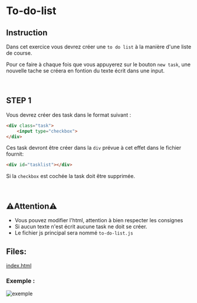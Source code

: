 # To-do-list

## Instruction

Dans cet exercice vous devrez créer une `to do list` à la manière d'une liste de course.

Pour ce faire à chaque fois que vous appuyerez sur le bouton `new task`, une nouvelle tache se créera en fontion du texte écrit dans une input.

<br>

## STEP 1

Vous devrez créer des task dans le format suivant : <br>
```html
<div class="task">
    <input type="checkbox">
</div>
```

Ces task devront être créer dans la `div` prévue à cet effet dans le fichier fournit:
```html
<div id="tasklist"></div>
```

Si la `checkbox` est cochée la task doit être supprimée.


<br>

## ⚠️Attention⚠️

* Vous pouvez modifier l'html, attention à bien respecter les consignes
* Si aucun texte n'est écrit aucune task ne doit se créer.
* Le fichier js principal sera nommé ``to-do-list.js``

## Files:

[index.html](https://github.com/Lyon-Ynov-Campus/YTrack/blob/master/subjects/exo-exam-challenge-js/to-do-list/index.html)



### Exemple :

![exemple](https://i.imgur.com/hcny4RE.gif)